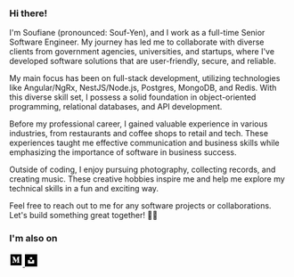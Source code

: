 ### Hi there! 

I'm Soufiane (pronounced: Souf-Yen), and I work as a full-time Senior Software Engineer. My journey has led me to collaborate with diverse clients from government agencies, universities, and startups, where I've developed software solutions that are user-friendly, secure, and reliable.

My main focus has been on full-stack development, utilizing technologies like  Angular/NgRx, NestJS/Node.js, Postgres, MongoDB, and Redis. With this diverse skill set, I possess a solid foundation in object-oriented programming, relational databases, and API development.

Before my professional career, I gained valuable experience in various industries, from restaurants and coffee shops to retail and tech. These experiences taught me effective communication and business skills while emphasizing the importance of software in business success.

Outside of coding, I enjoy pursuing photography, collecting records, and creating music. These creative hobbies inspire me and help me explore my technical skills in a fun and exciting way.

Feel free to reach out to me for any software projects or collaborations. Let's build something great together! ✌🏼

### I'm also on

<a href="https://medium.com/@soufianerafik" title="Follow me on Medium">
  <img
    width="24"
    alt="Follow me on Medium"
    src="https://raw.githubusercontent.com/soufianerafik/soufianerafik/master/assets/icons/medium.svg"/>
</a>  
<a href="https://unsplash.com/@soufianerafik" title="Follow me on Unsplash">
  <img
    width="22"
    alt="Follow me on Unsplash"
    src="https://raw.githubusercontent.com/soufianerafik/soufianerafik/master/assets/icons/unsplash.svg"/>
</a>

